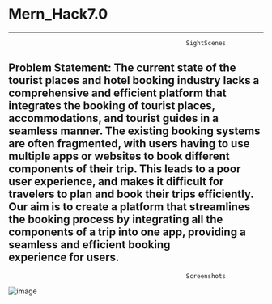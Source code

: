 # Mern_Hack7.0

-----------------------------------------------------------------------------------------------------------------------------------------------------------------
                                                     SightScenes
                                                     
Problem Statement: The current state of the tourist places and hotel booking industry lacks a comprehensive and efficient platform that integrates the booking of tourist places, accommodations, and tourist guides in a seamless manner. The existing booking systems are often fragmented, with users having to use multiple apps or websites to book different components of their trip. This leads to a poor user experience, and makes it difficult for travelers to plan and book their trips efficiently. Our aim is to create a platform that streamlines the booking process by integrating all the components of a trip into one app, providing a seamless and efficient booking experience for users.                                                   
-----------------------------------------------------------------------------------------------------------------------------------------------------------------  

                                                     Screenshots

![image](https://user-images.githubusercontent.com/95421790/229333326-2d21b7ee-e3c7-4f3c-ae60-2dc4d8f44aa5.png)

                                                     
                                                              
                                                              
                                   
